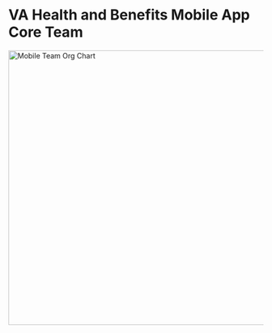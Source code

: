 # VA Health and Benefits Mobile App Core Team

<img width="1004" height="541" alt="Mobile Team Org Chart" src="https://github.com/user-attachments/assets/85b57331-d3e6-420a-94ac-fd77ff939d85" />
